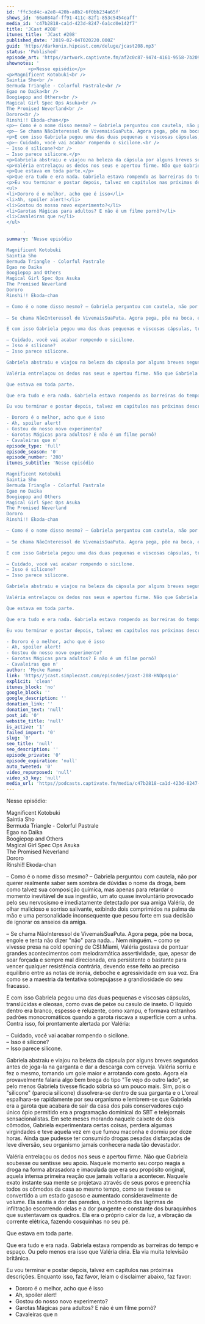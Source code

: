 ```yaml
---
id: 'ffc3cd4c-a2e8-420b-a8b2-6f0bb234a65f'
shows_id: '66a084af-ff91-411c-82f1-853c5454eaff'
media_id: 'c47b2818-ca1d-423d-8247-6a1cd0e142f7'
title: 'JCast #208'
itunes_title: 'JCast #208'
published_date: '2019-02-04T020220.000Z'
guid: 'https//darkonix.hipcast.com/deluge/jcast208.mp3'
status: 'Published'
episode_art: 'https//artwork.captivate.fm/af2c0c87-9474-4161-9558-7b209686fbf1/1001-itunes-1582314570.jpg'
shownotes: '
        <p>Nesse episódio</p>
<p>Magnificent Kotobuki<br />
Saintia Sho<br />
Bermuda Triangle - Colorful Pastrale<br />
Egao no Daika<br />
Boogiepop and Others<br />
Magical Girl Spec Ops Asuka<br />
The Promised Neverland<br />
Dororo<br />
Rinshi!! Ekoda-chan</p>
<p>– Como é o nome disso mesmo? – Gabriela perguntou com cautela, não por querer realmente saber sem sombra de dúvidas o nome da droga, bem como talvez sua composição química, mas apenas para retardar o momento inevitável de sua ingestão, um ato quase involuntário provocado pelo seu nervosismo e imediatamente detectado por sua amiga Valéria, de olhar malicioso e sorriso salivante, exibindo dois comprimidos na palma da mão e uma personalidade inconsequente que pesou forte em sua decisão de ignorar os anseios da amiga.</p>
<p>– Se chama NãoInteressol de VivemaisSuaPuta. Agora pega, põe na boca, engole e tenta não dizer &quot;não&quot; para nada... Nem ninguém. – como se vivesse presa na cold opening de CSIMiami, Valéria gostava de pontuar grandes acontecimentos com melodramática assertividade, que, apesar de soar forçada e sempre mal direcionada, era persistente o bastante para  vencer qualquer resistência contrária,  devendo esse feito ao preciso equilíbrio entre as notas de ironia, deboche e agressividade em sua voz. Era como se a maestria da tentativa sobrepujasse a grandiosidade do seu fracasso.</p>
<p>E com isso Gabriela pegou uma das duas pequenas e viscosas cápsulas, translúcidas e oleosas, como ovas de peixe ou casulo de inseto. O líquido dentro era branco, espesso e reluzente, como xampu, e formava estranhos padrões monocromáticos quando a garota riscava a superfície com a unha. Contra isso, foi prontamente alertada por Valéria</p>
<p>– Cuidado, você vai acabar rompendo o sicilone.<br />
– Isso é silicone?<br />
– Isso parece silicone.</p>
<p>Gabriela abstraiu e viajou na beleza da cápsula por alguns breves segundos antes de  joga-la na garganta e dar a descarga com cerveja. Valéria sorriu e fez o mesmo, tomando um gole maior e arrotando com gosto.  Agora ela provavelmente falaria algo bem brega do tipo &quot;Te vejo do outro lado&quot;, se pelo menos Gabriela tivesse ficado sóbria só um pouco mais. Sim, pois o &quot;silicone&quot; (parecia silicone) dissolvera-se dentro de sua garganta e o Loreal espalhara-se rapidamente por seu organismo e lembrem-se que Gabriela era a garota que acabara de sair da casa dos pais conservadores cujo único ópio permitido era a programação dominical do SBT e telejornais sensacionalistas. Em sete meses morando naquele caixote de dois cômodos, Gabriela experimentara certas coisas, perdera algumas virgindades e teve aquela vez em que fumou maconha e dormiu por doze horas. Ainda que pudesse ter consumido drogas pesadas disfarçadas de leve diversão,  seu organismo jamais conhecera nada tão devastador.</p>
<p>Valéria entrelaçou os dedos nos seus e apertou firme. Não que Gabriela soubesse ou sentisse seu apoio. Naquele momento seu corpo reagia a droga na forma abrasadora e imaculada que era seu propósito original, aquela intensa primeira reação que jamais voltaria a acontecer. Naquele exato instante sua mente se projetava através de seus poros e preenchia todos os cômodos da casa ao mesmo tempo, como se tivesse se convertido a um estado gasoso e aumentado consideravelmente de volume. Ela sentia a dor das paredes, o incômodo das lágrimas de infiltração escorrendo delas e a dor pungente e constante dos buraquinhos que sustentavam os quadros. Ela era o próprio calor da luz, a vibração da corrente elétrica, fazendo cosquinhas no seu pé.</p>
<p>Que estava em toda parte.</p>
<p>Que era tudo e era nada. Gabriela estava rompendo as barreiras do tempo e espaço. Ou pelo menos era isso que Valéria diria. Ela via muita televisão britânica.</p>
<p>Eu vou terminar e postar depois, talvez em capítulos nas próximas descrições. Enquanto isso, faz favor, leiam o disclaimer abaixo, faz favor</p>
<ul>
<li>Dororo é o melhor, acho que é isso</li>
<li>Ah, spoiler alert!</li>
<li>Gostou do nosso novo experimento?</li>
<li>Garotas Mágicas para adultos? E não é um filme pornô?</li>
<li>Cavaleiras que n</li>
</ul>

      '
summary: 'Nesse episódio

Magnificent Kotobuki
Saintia Sho
Bermuda Triangle - Colorful Pastrale
Egao no Daika
Boogiepop and Others
Magical Girl Spec Ops Asuka
The Promised Neverland
Dororo
Rinshi!! Ekoda-chan

– Como é o nome disso mesmo? – Gabriela perguntou com cautela, não por querer realmente saber sem sombra de dúvidas o nome da droga, bem como talvez sua composição química, mas apenas para retardar o momento inevitável de sua ingestão, um ato quase involuntário provocado pelo seu nervosismo e imediatamente detectado por sua amiga Valéria, de olhar malicioso e sorriso salivante, exibindo dois comprimidos na palma da mão e uma personalidade inconsequente que pesou forte em sua decisão de ignorar os anseios da amiga.
 
– Se chama NãoInteressol de VivemaisSuaPuta. Agora pega, põe na boca, engole e tenta não dizer "não" para nada... Nem ninguém. – como se vivesse presa na cold opening de CSIMiami, Valéria gostava de pontuar grandes acontecimentos com melodramática assertividade, que, apesar de soar forçada e sempre mal direcionada, era persistente o bastante para  vencer qualquer resistência contrária,  devendo esse feito ao preciso equilíbrio entre as notas de ironia, deboche e agressividade em sua voz. Era como se a maestria da tentativa sobrepujasse a grandiosidade do seu fracasso. 

E com isso Gabriela pegou uma das duas pequenas e viscosas cápsulas, translúcidas e oleosas, como ovas de peixe ou casulo de inseto. O líquido dentro era branco, espesso e reluzente, como xampu, e formava estranhos padrões monocromáticos quando a garota riscava a superfície com a unha. Contra isso, foi prontamente alertada por Valéria 

– Cuidado, você vai acabar rompendo o sicilone.
– Isso é silicone? 
– Isso parece silicone. 

Gabriela abstraiu e viajou na beleza da cápsula por alguns breves segundos antes de  joga-la na garganta e dar a descarga com cerveja. Valéria sorriu e fez o mesmo, tomando um gole maior e arrotando com gosto.  Agora ela provavelmente falaria algo bem brega do tipo "Te vejo do outro lado", se pelo menos Gabriela tivesse ficado sóbria só um pouco mais. Sim, pois o "silicone" (parecia silicone) dissolvera-se dentro de sua garganta e o Loreal espalhara-se rapidamente por seu organismo e lembrem-se que Gabriela era a garota que acabara de sair da casa dos pais conservadores cujo único ópio permitido era a programação dominical do SBT e telejornais sensacionalistas. Em sete meses morando naquele caixote de dois cômodos, Gabriela experimentara certas coisas, perdera algumas virgindades e teve aquela vez em que fumou maconha e dormiu por doze horas. Ainda que pudesse ter consumido drogas pesadas disfarçadas de leve diversão,  seu organismo jamais conhecera nada tão devastador.

Valéria entrelaçou os dedos nos seus e apertou firme. Não que Gabriela soubesse ou sentisse seu apoio. Naquele momento seu corpo reagia a droga na forma abrasadora e imaculada que era seu propósito original, aquela intensa primeira reação que jamais voltaria a acontecer. Naquele exato instante sua mente se projetava através de seus poros e preenchia todos os cômodos da casa ao mesmo tempo, como se tivesse se convertido a um estado gasoso e aumentado consideravelmente de volume. Ela sentia a dor das paredes, o incômodo das lágrimas de infiltração escorrendo delas e a dor pungente e constante dos buraquinhos que sustentavam os quadros. Ela era o próprio calor da luz, a vibração da corrente elétrica, fazendo cosquinhas no seu pé. 

Que estava em toda parte. 

Que era tudo e era nada. Gabriela estava rompendo as barreiras do tempo e espaço. Ou pelo menos era isso que Valéria diria. Ela via muita televisão britânica. 

Eu vou terminar e postar depois, talvez em capítulos nas próximas descrições. Enquanto isso, faz favor, leiam o disclaimer abaixo, faz favor 

- Dororo é o melhor, acho que é isso
- Ah, spoiler alert!
- Gostou do nosso novo experimento? 
- Garotas Mágicas para adultos? E não é um filme pornô?
- Cavaleiras que n'
episode_type: 'full'
episode_season: '0'
episode_number: '208'
itunes_subtitle: 'Nesse episódio

Magnificent Kotobuki
Saintia Sho
Bermuda Triangle - Colorful Pastrale
Egao no Daika
Boogiepop and Others
Magical Girl Spec Ops Asuka
The Promised Neverland
Dororo
Rinshi!! Ekoda-chan

– Como é o nome disso mesmo? – Gabriela perguntou com cautela, não por querer realmente saber sem sombra de dúvidas o nome da droga, bem como talvez sua composição química, mas apenas para retardar o momento inevitável de sua ingestão, um ato quase involuntário provocado pelo seu nervosismo e imediatamente detectado por sua amiga Valéria, de olhar malicioso e sorriso salivante, exibindo dois comprimidos na palma da mão e uma personalidade inconsequente que pesou forte em sua decisão de ignorar os anseios da amiga.
 
– Se chama NãoInteressol de VivemaisSuaPuta. Agora pega, põe na boca, engole e tenta não dizer "não" para nada... Nem ninguém. – como se vivesse presa na cold opening de CSIMiami, Valéria gostava de pontuar grandes acontecimentos com melodramática assertividade, que, apesar de soar forçada e sempre mal direcionada, era persistente o bastante para  vencer qualquer resistência contrária,  devendo esse feito ao preciso equilíbrio entre as notas de ironia, deboche e agressividade em sua voz. Era como se a maestria da tentativa sobrepujasse a grandiosidade do seu fracasso. 

E com isso Gabriela pegou uma das duas pequenas e viscosas cápsulas, translúcidas e oleosas, como ovas de peixe ou casulo de inseto. O líquido dentro era branco, espesso e reluzente, como xampu, e formava estranhos padrões monocromáticos quando a garota riscava a superfície com a unha. Contra isso, foi prontamente alertada por Valéria 

– Cuidado, você vai acabar rompendo o sicilone.
– Isso é silicone? 
– Isso parece silicone. 

Gabriela abstraiu e viajou na beleza da cápsula por alguns breves segundos antes de  joga-la na garganta e dar a descarga com cerveja. Valéria sorriu e fez o mesmo, tomando um gole maior e arrotando com gosto.  Agora ela provavelmente falaria algo bem brega do tipo "Te vejo do outro lado", se pelo menos Gabriela tivesse ficado sóbria só um pouco mais. Sim, pois o "silicone" (parecia silicone) dissolvera-se dentro de sua garganta e o Loreal espalhara-se rapidamente por seu organismo e lembrem-se que Gabriela era a garota que acabara de sair da casa dos pais conservadores cujo único ópio permitido era a programação dominical do SBT e telejornais sensacionalistas. Em sete meses morando naquele caixote de dois cômodos, Gabriela experimentara certas coisas, perdera algumas virgindades e teve aquela vez em que fumou maconha e dormiu por doze horas. Ainda que pudesse ter consumido drogas pesadas disfarçadas de leve diversão,  seu organismo jamais conhecera nada tão devastador.

Valéria entrelaçou os dedos nos seus e apertou firme. Não que Gabriela soubesse ou sentisse seu apoio. Naquele momento seu corpo reagia a droga na forma abrasadora e imaculada que era seu propósito original, aquela intensa primeira reação que jamais voltaria a acontecer. Naquele exato instante sua mente se projetava através de seus poros e preenchia todos os cômodos da casa ao mesmo tempo, como se tivesse se convertido a um estado gasoso e aumentado consideravelmente de volume. Ela sentia a dor das paredes, o incômodo das lágrimas de infiltração escorrendo delas e a dor pungente e constante dos buraquinhos que sustentavam os quadros. Ela era o próprio calor da luz, a vibração da corrente elétrica, fazendo cosquinhas no seu pé. 

Que estava em toda parte. 

Que era tudo e era nada. Gabriela estava rompendo as barreiras do tempo e espaço. Ou pelo menos era isso que Valéria diria. Ela via muita televisão britânica. 

Eu vou terminar e postar depois, talvez em capítulos nas próximas descrições. Enquanto isso, faz favor, leiam o disclaimer abaixo, faz favor 

- Dororo é o melhor, acho que é isso
- Ah, spoiler alert!
- Gostou do nosso novo experimento? 
- Garotas Mágicas para adultos? E não é um filme pornô?
- Cavaleiras que n'
author: 'Mycke Ramos'
link: 'https//jcast.simplecast.com/episodes/jcast-208-HNDpsqio'
explicit: 'clean'
itunes_block: 'no'
google_block: ''
google_description: ''
donation_link: ''
donation_text: 'null'
post_id: '0'
website_title: 'null'
is_active: '1'
failed_import: '0'
slug: '0'
seo_title: 'null'
seo_description: ''
episode_private: '0'
episode_expiration: 'null'
auto_tweeted: '0'
video_repurposed: 'null'
video_s3_key: 'null'
media_url: 'https//podcasts.captivate.fm/media/c47b2818-ca1d-423d-8247-6a1cd0e142f7/jcast208_tc.mp3'
---
```

Nesse episódio:

Magnificent Kotobuki  
Saintia Sho  
Bermuda Triangle - Colorful Pastrale  
Egao no Daika  
Boogiepop and Others  
Magical Girl Spec Ops Asuka  
The Promised Neverland  
Dororo  
Rinshi!! Ekoda-chan

– Como é o nome disso mesmo? – Gabriela perguntou com cautela, não por querer realmente saber sem sombra de dúvidas o nome da droga, bem como talvez sua composição química, mas apenas para retardar o momento inevitável de sua ingestão, um ato quase involuntário provocado pelo seu nervosismo e imediatamente detectado por sua amiga Valéria, de olhar malicioso e sorriso salivante, exibindo dois comprimidos na palma da mão e uma personalidade inconsequente que pesou forte em sua decisão de ignorar os anseios da amiga.

– Se chama NãoInteressol de VivemaisSuaPuta. Agora pega, põe na boca, engole e tenta não dizer "não" para nada... Nem ninguém. – como se vivesse presa na cold opening de CSI:Miami, Valéria gostava de pontuar grandes acontecimentos com melodramática assertividade, que, apesar de soar forçada e sempre mal direcionada, era persistente o bastante para vencer qualquer resistência contrária, devendo esse feito ao preciso equilíbrio entre as notas de ironia, deboche e agressividade em sua voz. Era como se a maestria da tentativa sobrepujasse a grandiosidade do seu fracasso.

E com isso Gabriela pegou uma das duas pequenas e viscosas cápsulas, translúcidas e oleosas, como ovas de peixe ou casulo de inseto. O líquido dentro era branco, espesso e reluzente, como xampu, e formava estranhos padrões monocromáticos quando a garota riscava a superfície com a unha. Contra isso, foi prontamente alertada por Valéria:

– Cuidado, você vai acabar rompendo o sicilone.  
– Isso é silicone?  
– Isso parece silicone.

Gabriela abstraiu e viajou na beleza da cápsula por alguns breves segundos antes de joga-la na garganta e dar a descarga com cerveja. Valéria sorriu e fez o mesmo, tomando um gole maior e arrotando com gosto. Agora ela provavelmente falaria algo bem brega do tipo "Te vejo do outro lado", se pelo menos Gabriela tivesse ficado sóbria só um pouco mais. Sim, pois o "silicone" (parecia silicone) dissolvera-se dentro de sua garganta e o L'oreal espalhara-se rapidamente por seu organismo e lembrem-se que Gabriela era a garota que acabara de sair da casa dos pais conservadores cujo único ópio permitido era a programação dominical do SBT e telejornais sensacionalistas. Em sete meses morando naquele caixote de dois cômodos, Gabriela experimentara certas coisas, perdera algumas virgindades e teve aquela vez em que fumou maconha e dormiu por doze horas. Ainda que pudesse ter consumido drogas pesadas disfarçadas de leve diversão, seu organismo jamais conhecera nada tão devastador.

Valéria entrelaçou os dedos nos seus e apertou firme. Não que Gabriela soubesse ou sentisse seu apoio. Naquele momento seu corpo reagia a droga na forma abrasadora e imaculada que era seu propósito original, aquela intensa primeira reação que jamais voltaria a acontecer. Naquele exato instante sua mente se projetava através de seus poros e preenchia todos os cômodos da casa ao mesmo tempo, como se tivesse se convertido a um estado gasoso e aumentado consideravelmente de volume. Ela sentia a dor das paredes, o incômodo das lágrimas de infiltração escorrendo delas e a dor pungente e constante dos buraquinhos que sustentavam os quadros. Ela era o próprio calor da luz, a vibração da corrente elétrica, fazendo cosquinhas no seu pé.

Que estava em toda parte.

Que era tudo e era nada. Gabriela estava rompendo as barreiras do tempo e espaço. Ou pelo menos era isso que Valéria diria. Ela via muita televisão britânica.

Eu vou terminar e postar depois, talvez em capítulos nas próximas descrições. Enquanto isso, faz favor, leiam o disclaimer abaixo, faz favor:

*   Dororo é o melhor, acho que é isso
*   Ah, spoiler alert!
*   Gostou do nosso novo experimento?
*   Garotas Mágicas para adultos? E não é um filme pornô?
*   Cavaleiras que n